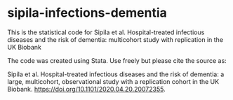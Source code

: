 # sipila-infections-dementia
This is the statistical code for Sipila et al. Hospital-treated infectious diseases and the risk of dementia: multicohort study with replication in the UK Biobank

The code was created using Stata. Use freely but please cite the source as:

Sipila et al. Hospital-treated infectious diseases and the risk of dementia: a large, multicohort, observational study with a replication cohort in the UK Biobank. https://doi.org/10.1101/2020.04.20.20072355.
